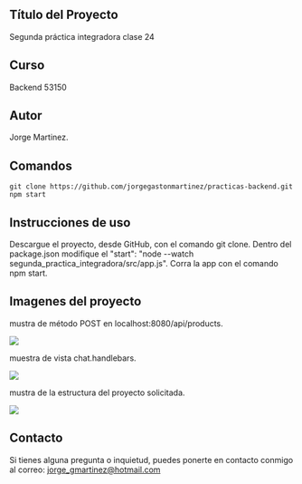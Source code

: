 ## Título del Proyecto

Segunda práctica integradora clase 24

## Curso

Backend 53150

## Autor

Jorge Martinez.

## Comandos

```
git clone https://github.com/jorgegastonmartinez/practicas-backend.git
npm start
```

## Instrucciones de uso

Descargue el proyecto, desde GitHub, con el comando git clone. Dentro del package.json modifique el  "start": "node --watch segunda_practica_integradora/src/app.js". 
Corra la app con el comando npm start.

## Imagenes del proyecto

mustra de método POST en localhost:8080/api/products.

![](./primera_practica_integradora/src/public/img/Captura%20de%20pantalla%202024-05-20%20a%20la(s)%2010.57.20 p. m..png)

muestra de vista chat.handlebars.

![](./primera_practica_integradora/src/public/img/Captura%20de%20pantalla%202024-05-16%20a%20la(s)%206.43.12 p. m..png)

mustra de la estructura del proyecto solicitada.

![](./primera_practica_integradora/src/public/img/Captura%20de%20pantalla%202024-05-21%20a%20la(s)%2012.48.49 a. m..png)


## Contacto

Si tienes alguna pregunta o inquietud, puedes ponerte en contacto conmigo al correo: jorge_gmartinez@hotmail.com